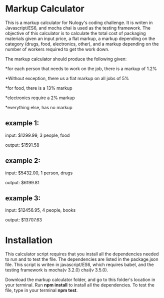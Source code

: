 <h1> Markup Calculator </h1>
<p>This is a markup calculator for Nulogy's coding challenge. It is writen in Javascript/ES6, and mocha chai is used as the testing framework.
The objective of this calculator is to calculate the total cost of packaging materials given an input price, a flat markup, a markup depending on the category (drugs, food, electronics, other), and a markup depending on the number of workers required to get the work down.</p>

<p>The markup calculator should produce the following given: </p>
<p>*for each person that needs to work on the job, there is a markup of 1.2%</p>
<p>*Without exception, there us a flat markup on all jobs of 5%</p>
<p>*for food, there is a 13% markup</p>
<p>*electronics require a 2% markup</p>
<p>*everything else, has no markup</p>

example 1:
-----------
<p>input: $1299.99, 3 people, food</p>
<p>output: $1591.58 </p>

example 2:
-----------
<p>input: $5432.00, 1 person, drugs</p>
<p>output: $6199.81</p>

example 3:
-----------
<p>input: $12456.95, 4 people, books</p>
<p>output: $13707.63 </p>

<h1>Installation</h1>
<p> This calculator script requires that you install all the dependencies needed to run and to test the file. The dependencies are listed in the package.json file. This script is writen in javascript/ES6, which requires babel, and the testing framework is mocha(v 3.2.0) chai(v 3.5.0). </p>
<p>Download the markup calculator folder, and go to this folder's location in your terminal. Run <strong>npm install</strong> to install all the dependencies. To test the file, type in your terminal <strong>npm test</strong>. </p>

